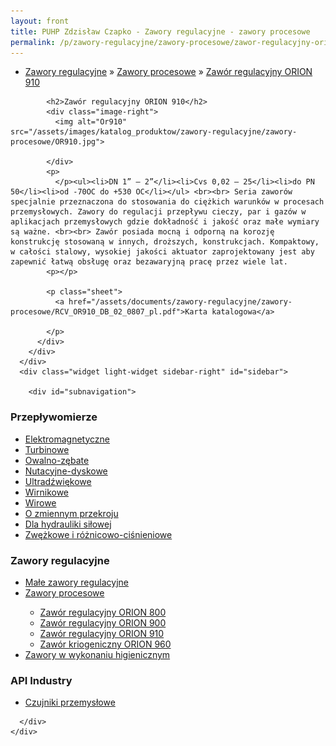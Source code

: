 ```yaml
---
layout: front
title: PUHP Zdzisław Czapko - Zawory regulacyjne - zawory procesowe
permalink: /p/zawory-regulacyjne/zawory-procesowe/zawor-regulacyjny-orion-910/
---
```


<div id="content">
  <div class="wrapper-with-color-background">
    <div class="content-area-blog blog-background-sidebar-right">
      <div class="mainarea-left" id="mainarea">
        <div class="blogpost-blog3">
          <div class="post-content">
            <ul class="meta">
<li>
<a href="/p/zawory-regulacyjne">Zawory regulacyjne</a>
»
<a href="/p/zawory-regulacyjne/zawory-procesowe">Zawory procesowe</a>
»
<a href="/p/zawory-regulacyjne/zawory-procesowe/zawor-regulacyjny-orion-910">Zawór regulacyjny ORION 910</a>
</li>
</ul>

            <h2>Zawór regulacyjny ORION 910</h2>
            <div class="image-right">
              <img alt="Or910" src="/assets/images/katalog_produktow/zawory-regulacyjne/zawory-procesowe/OR910.jpg">

            </div>
            <p>
              </p><ul><li>DN 1” – 2”</li><li>Cvs 0,02 – 25</li><li>do PN 50</li><li>od -70OC do +530 OC</li></ul> <br><br> Seria zaworów specjalnie przeznaczona do stosowania do ciężkich warunków w procesach przemysłowych. Zawory do regulacji przepływu cieczy, par i gazów w aplikacjach przemysłowych gdzie dokładność i jakość oraz małe wymiary są ważne. <br><br> Zawór posiada mocną i odporną na korozję konstrukcję stosowaną w innych, droższych, konstrukcjach. Kompaktowy, w całości stalowy, wysokiej jakości aktuator zaprojektowany jest aby zapewnić łatwą obsługę oraz bezawaryjną pracę przez wiele lat.
            <p></p>
            
            <p class="sheet">
              <a href="/assets/documents/zawory-regulacyjne/zawory-procesowe/RCV_OR910_DB_02_0807_pl.pdf">Karta katalogowa</a>

            </p>
          </div>
        </div>
      </div>
      <div class="widget light-widget sidebar-right" id="sidebar">
        
        <div id="subnavigation">
<h3>Przepływomierze</h3>
<ul class="subcategories">
<li class="category"><a href="/p/przeplywomierze/elektromagnetyczne">Elektromagnetyczne</a></li>
<li class="category"><a href="/p/przeplywomierze/turbinowe">Turbinowe</a></li>
<li class="category"><a href="/p/przeplywomierze/owalno-zebate">Owalno-zębate</a></li>
<li class="category"><a href="/p/przeplywomierze/nutacyjne-dyskowe">Nutacyjne-dyskowe</a></li>
<li class="category"><a href="/p/przeplywomierze/ultradzwiekowe">Ultradźwiękowe</a></li>
<li class="category"><a href="/p/przeplywomierze/wirnikowe">Wirnikowe</a></li>
<li class="category"><a href="/p/przeplywomierze/wirowe">Wirowe</a></li>
<li class="category"><a href="/p/przeplywomierze/o-zmiennym-przekroju">O zmiennym przekroju</a></li>
<li class="category"><a href="/p/przeplywomierze/dla-hydrauliki-silowej">Dla hydrauliki siłowej</a></li>
<li class="category"><a href="/p/przeplywomierze/zwezkowe-i-roznicowo-cisnieniowe">Zwężkowe i różnicowo-ciśnieniowe</a></li>
</ul>
<h3>Zawory regulacyjne</h3>
<ul class="subcategories">
<li class="category"><a href="/p/zawory-regulacyjne/male-zawory-regulacyjne">Małe zawory regulacyjne</a></li>
<li class="category"><a href="/p/zawory-regulacyjne/zawory-procesowe">Zawory procesowe</a></li>
<div class="light-widget">
<ul class="products">
<li class="product"><a href="/p/zawory-regulacyjne/zawory-procesowe/zawor-regulacyjny-orion-800">Zawór regulacyjny ORION 800</a></li>
<li class="product"><a href="/p/zawory-regulacyjne/zawory-procesowe/zawor-regulacyjny-orion-900">Zawór regulacyjny ORION 900</a></li>
<li class="product"><a href="/p/zawory-regulacyjne/zawory-procesowe/zawor-regulacyjny-orion-910">Zawór regulacyjny ORION 910</a></li>
<li class="product"><a href="/p/zawory-regulacyjne/zawory-procesowe/zawor-kriogeniczny-orion-960">Zawór kriogeniczny ORION 960</a></li>
</ul>
</div>
<li class="category"><a href="/p/zawory-regulacyjne/zawory-w-wykonaniu-higienicznym">Zawory w wykonaniu higienicznym</a></li>
</ul>
<h3>API Industry</h3>
<ul class="subcategories">
<li class="category"><a href="/p/api-industry/czujniki-przemyslowe">Czujniki przemysłowe</a></li>
</ul>
</div>

      </div>
    </div>
  </div>
</div>